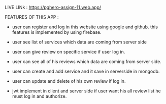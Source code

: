 LIVE LINk : https://pghero-assign-11.web.app/

FEATURES OF THIS APP :

- user can register and log in this website using google and github. this features is implemented by using firebase.

- user see list of services which data are coming from server side

- user can give review on specific service if user log in.

- user can see all of his reviews which data are coming from server side.

- user can create and add service and it save in serverside in mongodb.

- user can update and delete of his own review if log in.

- jwt implement in client and server side if user want his all review list he must log in and authorize.
